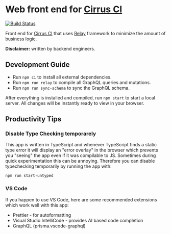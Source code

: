 # Web front end for [Cirrus CI](https://cirrus-ci.com/)

[![Build Status](https://api.cirrus-ci.com/github/cirruslabs/cirrus-ci-web.svg)](https://cirrus-ci.com/github/cirruslabs/cirrus-ci-web)

Front end for [Cirrus CI](https://cirrus-ci.com/) that uses [Relay](https://github.com/facebook/relay) framework
to minimize the amount of business logic.

**Disclaimer:** written by backend engineers.

## Development Guide

- Run `npm ci` to install all external dependencies.
- Run `npm run relay` to compile all GraphQL queries and mutations.
- Run `npm run sync-schema` to sync the GraphQL schema.

After everything is installed and compiled, run `npm start` to start a local server. All changes will be instantly ready to view in your browser.

## Productivity Tips

### Disable Type Checking temporarely

This app is written in TypeScript and whenever TypeScript finds a static type error it will display an "error overlay" in the browser which prevents you "seeing" the app even if it was compilable to JS.
Sometimes during quick experimentation this can be annoying. 
Therefore you can disable typechecking temporarily by running the app with: 
```
npm run start-untyped
```

### VS Code

If you happen to use VS Code, here are some recommended extensions which work well with this app:
- Prettier - for autoformatting
- Visual Studio IntelliCode - provides AI based code completion
- GraphQL (prisma.vscode-graphql)
